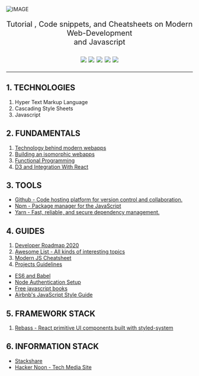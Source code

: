 ![IMAGE](https://github.com/Amarjit-pheiroijam/Modern-Web-Development/blob/master/web.png)

<p align="center" style="font-size:20px;">
Tutorial , Code snippets, and Cheatsheets on Modern Web-Development<br>and Javascript <br><br>
  
<img src="https://badgen.net/badge/Tutorial/Markdowns/pink?icon=github">
<img src="https://img.shields.io/badge/Stars-4-red">
<img src="https://img.shields.io/github/license/kuttim/regg.svg">
<img src="https://img.shields.io/github/issues-raw/kuttim/regg.svg">
<img src="https://badgen.net/badge/Forks/1/pink?icon=github">
  
</p>
<hr>

## 1. TECHNOLOGIES
1. Hyper Text Markup Language
2. Cascading Style Sheets
3. Javascript

## 2. FUNDAMENTALS
1. [Technology behind modern webapps](/fundamental/tech-behind-modern-webapps.md)
2. [Building an isomorphic webapps](/fundamental/isomorphic-webapp.md)
3. [Functional Programming](/fundamental/functional-programming.md)
5. [D3 and Integration With React](/guides/d3-react-integration.md)

## 3. TOOLS 
* [Github - Code hosting platform for version control and collaboration.](/guides/git-tutorial.md)
* [Npm - Package manager for the JavaScript](https://www.npmjs.com/)
* [Yarn - Fast, reliable, and secure dependency management.](https://yarnpkg.com/)

## 4. GUIDES
1. [Developer Roadmap 2020](https://github.com/kamranahmedse/developer-roadmap)
2. [Awesome List - All kinds of interesting topics](https://github.com/sindresorhus/awesome)
3. [Modern JS Cheatsheet](https://github.com/mbeaudru/modern-js-cheatsheet)
4. [Projects Guidelines](https://github.com/wearehive/project-guidelines#readme)

* [ES6 and Babel](/guides/es6-and-babel.md)
* [Node Authentication Setup](/guides/auth-setup.md)
* [Free javascript books](https://jsbooks.revolunet.com/)
* [Airbnb's JavaScript Style Guide](https://github.com/airbnb/javascript)

## 5. FRAMEWORK STACK
1. [Rebass - React primitive UI components built with styled-system](https://rebassjs.org/)

## 6. INFORMATION STACK
* [Stackshare](https://stackshare.io/)
* [Hacker Noon - Tech Media Site](https://hackernoon.com/)


